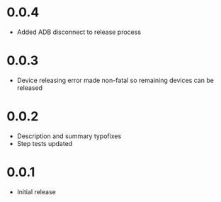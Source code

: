 # 0.0.4
- Added ADB disconnect to release process

# 0.0.3
- Device releasing error made non-fatal so remaining devices can be released

# 0.0.2
- Description and summary typofixes
- Step tests updated

# 0.0.1
- Initial release